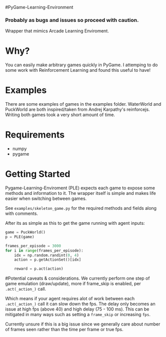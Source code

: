 #PyGame-Learning-Environment

### Probably as bugs and issues so proceed with caution.

Wrapper that mimics Arcade Learning Enviroment.


# Why?

You can easily make arbitrary games quickly in PyGame. I attemping to do some work with Reinforcement Learning and found this useful to have!


# Examples
There are some examples of games in the examples folder. WaterWorld and PuckWorld are both inspired/taken from Andrej Karpathy's reinforcejs. Writing both games took a very short amount of time.


# Requirements
* numpy
* pygame


# Getting Started
Pygame-Learning-Enviroment (PLE) expects each game to expose some methods and information to it. The wrapper itself is simple and makes life easier when switching between games.

See `examples/skeleton_game.py` for the required methods and fields along with comments.

After its as simple as this to get the game running with agent inputs:

```python
game = PuckWorld()
p = PLE(game)

frames_per_episode = 3000
for i in range(frames_per_episode):
	idx = np.random.randint(0, 4)
	action = p.getActionSet()[idx]

	reward = p.act(action)

```


#Potential caveats & considerations.
We currently perform one step of game emulation (draw/update), more if frame_skip is enabled, per `.act(_action_)` call. 

Which means if your agent requires alot of work between each `.act(_action_)` call it can slow down the fps. The delay only becomes an issue at high fps (above 40) and high delay (75 - 100 ms). This can be mitigated in many ways such as setting a `frame_skip` or increasing `fps`. 

Currently unsure if this is a big issue since we generally care about number of frames seen rather than the time per frame or true fps.